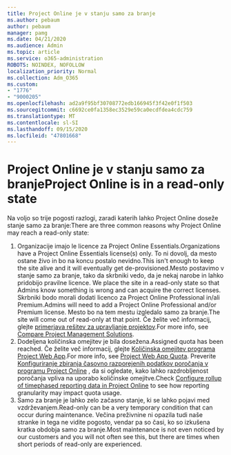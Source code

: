```yaml
---
title: Project Online je v stanju samo za branje
ms.author: pebaum
author: pebaum
manager: pamg
ms.date: 04/21/2020
ms.audience: Admin
ms.topic: article
ms.service: o365-administration
ROBOTS: NOINDEX, NOFOLLOW
localization_priority: Normal
ms.collection: Adm_O365
ms.custom:
- "1776"
- "9000205"
ms.openlocfilehash: ad2a9f95bf30708772edb166945f3f42e0f1f503
ms.sourcegitcommit: c6692ce0fa1358ec3529e59ca0ecdfdea4cdc759
ms.translationtype: MT
ms.contentlocale: sl-SI
ms.lasthandoff: 09/15/2020
ms.locfileid: "47801668"
---
```

# <a name="project-online-is-in-a-read-only-state"></a><span data-ttu-id="a7682-102">Project Online je v stanju samo za branje</span><span class="sxs-lookup"><span data-stu-id="a7682-102">Project Online is in a read-only state</span></span>

<span data-ttu-id="a7682-103">Na voljo so trije pogosti razlogi, zaradi katerih lahko Project Online doseže stanje samo za branje:</span><span class="sxs-lookup"><span data-stu-id="a7682-103">There are three common reasons why Project Online may reach a read-only state:</span></span>

1. <span data-ttu-id="a7682-104">Organizacije imajo le licence za Project Online Essentials.</span><span class="sxs-lookup"><span data-stu-id="a7682-104">Organizations have a Project Online Essentials license(s) only.</span></span> <span data-ttu-id="a7682-105">To ni dovolj, da mesto ostane živo in bo na koncu postalo nevidno.</span><span class="sxs-lookup"><span data-stu-id="a7682-105">This isn't enough to keep the site alive and it will eventually get de-provisioned.</span></span><span data-ttu-id="a7682-106">Mesto postavimo v stanje samo za branje, tako da skrbniki vedo, da je nekaj narobe in lahko pridobijo pravilne licence.</span><span class="sxs-lookup"><span data-stu-id="a7682-106"> We place the site in a read-only state so that Admins know something is wrong and can acquire the correct licenses.</span></span> <span data-ttu-id="a7682-107">Skrbniki bodo morali dodati licenco za Project Online Professional in/ali Premium.</span><span class="sxs-lookup"><span data-stu-id="a7682-107">Admins will need to add a Project Online Professional and/or Premium license.</span></span> <span data-ttu-id="a7682-108">Mesto bo na tem mestu izgledalo samo za branje.</span><span class="sxs-lookup"><span data-stu-id="a7682-108">The site will come out of read-only at that point.</span></span> <span data-ttu-id="a7682-109">Če želite več informacij, glejte [primerjava rešitev za upravljanje projektov](https://products.office.com/project/compare-microsoft-project-management-software?tab=1).</span><span class="sxs-lookup"><span data-stu-id="a7682-109">For more info, see [Compare Project Management Solutions](https://products.office.com/project/compare-microsoft-project-management-software?tab=1).</span></span>
2. <span data-ttu-id="a7682-110">Dodeljena količinska omejitev je bila dosežena.</span><span class="sxs-lookup"><span data-stu-id="a7682-110">Assigned quota has been reached.</span></span> <span data-ttu-id="a7682-111">Če želite več informacij, glejte [Količinska omejitev programa Project Web App](https://docs.microsoft.com/projectonline/tune-project-online-performance#project-web-app-quota).</span><span class="sxs-lookup"><span data-stu-id="a7682-111">For more info, see [Project Web App Quota](https://docs.microsoft.com/projectonline/tune-project-online-performance#project-web-app-quota).</span></span> <span data-ttu-id="a7682-112">Preverite [Konfiguriranje zbiranja časovno razporejenih podatkov poročanja v programu Project Online](https://docs.microsoft.com/ProjectOnline/configure-rollup-of-timephased-reporting-data-in-project-online) , da si ogledate, kako lahko razdrobljenost poročanja vpliva na uporabo količinske omejitve.</span><span class="sxs-lookup"><span data-stu-id="a7682-112">Check [Configure rollup of timephased reporting data in Project Online](https://docs.microsoft.com/ProjectOnline/configure-rollup-of-timephased-reporting-data-in-project-online) to see how reporting granularity may impact quota usage.</span></span>
3. <span data-ttu-id="a7682-113">Samo za branje je lahko zelo začasno stanje, ki se lahko pojavi med vzdrževanjem.</span><span class="sxs-lookup"><span data-stu-id="a7682-113">Read-only can be a very temporary condition that can occur during maintenance.</span></span> <span data-ttu-id="a7682-114">Večina preživnine ni opazila tudi naše stranke in tega ne vidite pogosto, vendar pa so časi, ko so izkušena kratka obdobja samo za branje.</span><span class="sxs-lookup"><span data-stu-id="a7682-114">Most maintenance is not even noticed by our customers and you will not often see this, but there are times when short periods of read-only are experienced.</span></span>
